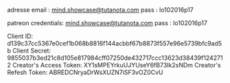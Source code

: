 adresse email :
mind.showcase@tutanota.com
pass : lo102016p17

patreon credentials:
mind.showcase@tutanota.com
pass : lo102016p17

Client ID:
d139c37cc5367e0cef1b068b8816f144acbbf67b8873f557e96e5739bfc9ad5b
Client Secret:
9855037b3ed21c8d105e817984cff07250de432717ccc13623d38439f1242712
Creator's Access Token:
XY1sMPEYrkuUJYUseY6fB73Ik2sNDm
Creator's Refesh Token:
ABREDCNryaDrWsXUZN7iSF3vOZ0CvU
